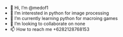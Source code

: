 - 👋 Hi, I’m @medof1
- 👀 I’m interested in python for image processing
- 🌱 I’m currently learning python for macroing games
- 💞️ I’m looking to collaborate on none
- 📫 How to reach me +6282128768153

<!---
medof1/medof1 is a ✨ special ✨ repository because its `README.md` (this file) appears on your GitHub profile.
You can click the Preview link to take a look at your changes.
--->
